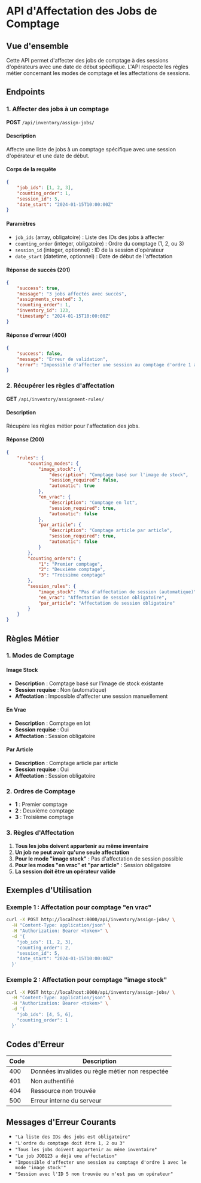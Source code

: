 # API d'Affectation des Jobs de Comptage

## Vue d'ensemble

Cette API permet d'affecter des jobs de comptage à des sessions d'opérateurs avec une date de début spécifique. L'API respecte les règles métier concernant les modes de comptage et les affectations de sessions.

## Endpoints

### 1. Affecter des jobs à un comptage

**POST** `/api/inventory/assign-jobs/`

#### Description
Affecte une liste de jobs à un comptage spécifique avec une session d'opérateur et une date de début.

#### Corps de la requête
```json
{
    "job_ids": [1, 2, 3],
    "counting_order": 1,
    "session_id": 5,
    "date_start": "2024-01-15T10:00:00Z"
}
```

#### Paramètres
- `job_ids` (array, obligatoire) : Liste des IDs des jobs à affecter
- `counting_order` (integer, obligatoire) : Ordre du comptage (1, 2, ou 3)
- `session_id` (integer, optionnel) : ID de la session d'opérateur
- `date_start` (datetime, optionnel) : Date de début de l'affectation

#### Réponse de succès (201)
```json
{
    "success": true,
    "message": "3 jobs affectés avec succès",
    "assignments_created": 3,
    "counting_order": 1,
    "inventory_id": 123,
    "timestamp": "2024-01-15T10:00:00Z"
}
```

#### Réponse d'erreur (400)
```json
{
    "success": false,
    "message": "Erreur de validation",
    "error": "Impossible d'affecter une session au comptage d'ordre 1 avec le mode 'image stock'"
}
```

### 2. Récupérer les règles d'affectation

**GET** `/api/inventory/assignment-rules/`

#### Description
Récupère les règles métier pour l'affectation des jobs.

#### Réponse (200)
```json
{
    "rules": {
        "counting_modes": {
            "image_stock": {
                "description": "Comptage basé sur l'image de stock",
                "session_required": false,
                "automatic": true
            },
            "en_vrac": {
                "description": "Comptage en lot",
                "session_required": true,
                "automatic": false
            },
            "par_article": {
                "description": "Comptage article par article",
                "session_required": true,
                "automatic": false
            }
        },
        "counting_orders": {
            "1": "Premier comptage",
            "2": "Deuxième comptage",
            "3": "Troisième comptage"
        },
        "session_rules": {
            "image_stock": "Pas d'affectation de session (automatique)",
            "en_vrac": "Affectation de session obligatoire",
            "par_article": "Affectation de session obligatoire"
        }
    }
}
```

## Règles Métier

### 1. Modes de Comptage

#### Image Stock
- **Description** : Comptage basé sur l'image de stock existante
- **Session requise** : Non (automatique)
- **Affectation** : Impossible d'affecter une session manuellement

#### En Vrac
- **Description** : Comptage en lot
- **Session requise** : Oui
- **Affectation** : Session obligatoire

#### Par Article
- **Description** : Comptage article par article
- **Session requise** : Oui
- **Affectation** : Session obligatoire

### 2. Ordres de Comptage

- **1** : Premier comptage
- **2** : Deuxième comptage
- **3** : Troisième comptage

### 3. Règles d'Affectation

1. **Tous les jobs doivent appartenir au même inventaire**
2. **Un job ne peut avoir qu'une seule affectation**
3. **Pour le mode "image stock"** : Pas d'affectation de session possible
4. **Pour les modes "en vrac" et "par article"** : Session obligatoire
5. **La session doit être un opérateur valide**

## Exemples d'Utilisation

### Exemple 1 : Affectation pour comptage "en vrac"

```bash
curl -X POST http://localhost:8000/api/inventory/assign-jobs/ \
  -H "Content-Type: application/json" \
  -H "Authorization: Bearer <token>" \
  -d '{
    "job_ids": [1, 2, 3],
    "counting_order": 2,
    "session_id": 5,
    "date_start": "2024-01-15T10:00:00Z"
  }'
```

### Exemple 2 : Affectation pour comptage "image stock"

```bash
curl -X POST http://localhost:8000/api/inventory/assign-jobs/ \
  -H "Content-Type: application/json" \
  -H "Authorization: Bearer <token>" \
  -d '{
    "job_ids": [4, 5, 6],
    "counting_order": 1
  }'
```

## Codes d'Erreur

| Code | Description |
|------|-------------|
| 400 | Données invalides ou règle métier non respectée |
| 401 | Non authentifié |
| 404 | Ressource non trouvée |
| 500 | Erreur interne du serveur |

## Messages d'Erreur Courants

- `"La liste des IDs des jobs est obligatoire"`
- `"L'ordre du comptage doit être 1, 2 ou 3"`
- `"Tous les jobs doivent appartenir au même inventaire"`
- `"Le job JOB123 a déjà une affectation"`
- `"Impossible d'affecter une session au comptage d'ordre 1 avec le mode 'image stock'"`
- `"Session avec l'ID 5 non trouvée ou n'est pas un opérateur"` 